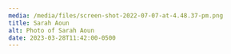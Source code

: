 ```yaml
---
media: /media/files/screen-shot-2022-07-07-at-4.48.37-pm.png
title: Sarah Aoun
alt: Photo of Sarah Aoun
date: 2023-03-28T11:42:00-0500
---
```

